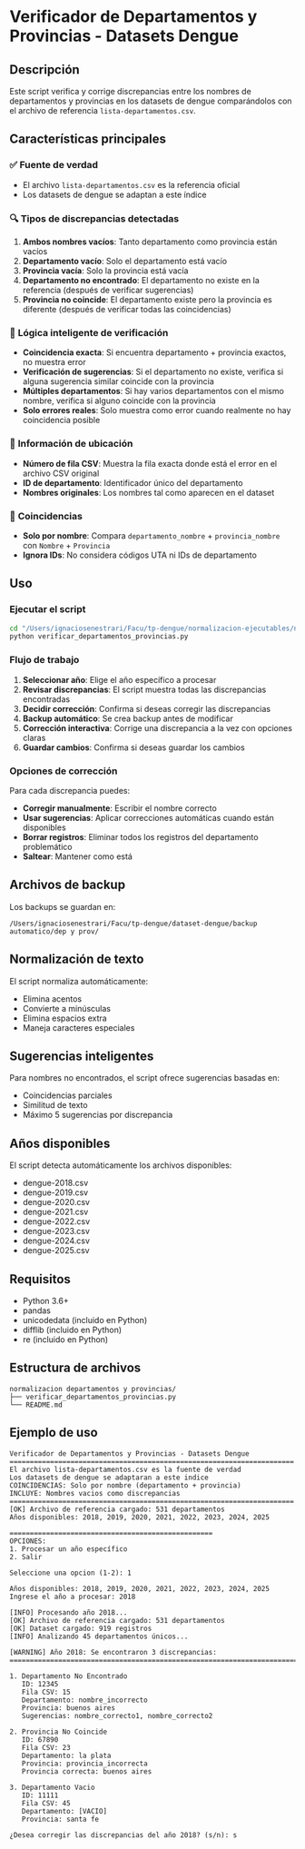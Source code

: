 # Verificador de Departamentos y Provincias - Datasets Dengue

## Descripción
Este script verifica y corrige discrepancias entre los nombres de departamentos y provincias en los datasets de dengue comparándolos con el archivo de referencia `lista-departamentos.csv`.

## Características principales

### ✅ **Fuente de verdad**
- El archivo `lista-departamentos.csv` es la referencia oficial
- Los datasets de dengue se adaptan a este índice

### 🔍 **Tipos de discrepancias detectadas**
1. **Ambos nombres vacíos**: Tanto departamento como provincia están vacíos
2. **Departamento vacío**: Solo el departamento está vacío
3. **Provincia vacía**: Solo la provincia está vacía
4. **Departamento no encontrado**: El departamento no existe en la referencia (después de verificar sugerencias)
5. **Provincia no coincide**: El departamento existe pero la provincia es diferente (después de verificar todas las coincidencias)

### 🧠 **Lógica inteligente de verificación**
- **Coincidencia exacta**: Si encuentra departamento + provincia exactos, no muestra error
- **Verificación de sugerencias**: Si el departamento no existe, verifica si alguna sugerencia similar coincide con la provincia
- **Múltiples departamentos**: Si hay varios departamentos con el mismo nombre, verifica si alguno coincide con la provincia
- **Solo errores reales**: Solo muestra como error cuando realmente no hay coincidencia posible

### 📍 **Información de ubicación**
- **Número de fila CSV**: Muestra la fila exacta donde está el error en el archivo CSV original
- **ID de departamento**: Identificador único del departamento
- **Nombres originales**: Los nombres tal como aparecen en el dataset

### 🎯 **Coincidencias**
- **Solo por nombre**: Compara `departamento_nombre` + `provincia_nombre` con `Nombre` + `Provincia`
- **Ignora IDs**: No considera códigos UTA ni IDs de departamento

## Uso

### Ejecutar el script
```bash
cd "/Users/ignaciosenestrari/Facu/tp-dengue/normalizacion-ejecutables/normalizacion departamentos y provincias"
python verificar_departamentos_provincias.py
```

### Flujo de trabajo
1. **Seleccionar año**: Elige el año específico a procesar
2. **Revisar discrepancias**: El script muestra todas las discrepancias encontradas
3. **Decidir corrección**: Confirma si deseas corregir las discrepancias
4. **Backup automático**: Se crea backup antes de modificar
5. **Corrección interactiva**: Corrige una discrepancia a la vez con opciones claras
6. **Guardar cambios**: Confirma si deseas guardar los cambios

### Opciones de corrección
Para cada discrepancia puedes:
- **Corregir manualmente**: Escribir el nombre correcto
- **Usar sugerencias**: Aplicar correcciones automáticas cuando están disponibles
- **Borrar registros**: Eliminar todos los registros del departamento problemático
- **Saltear**: Mantener como está

## Archivos de backup
Los backups se guardan en:
```
/Users/ignaciosenestrari/Facu/tp-dengue/dataset-dengue/backup automatico/dep y prov/
```

## Normalización de texto
El script normaliza automáticamente:
- Elimina acentos
- Convierte a minúsculas
- Elimina espacios extra
- Maneja caracteres especiales

## Sugerencias inteligentes
Para nombres no encontrados, el script ofrece sugerencias basadas en:
- Coincidencias parciales
- Similitud de texto
- Máximo 5 sugerencias por discrepancia

## Años disponibles
El script detecta automáticamente los archivos disponibles:
- dengue-2018.csv
- dengue-2019.csv
- dengue-2020.csv
- dengue-2021.csv
- dengue-2022.csv
- dengue-2023.csv
- dengue-2024.csv
- dengue-2025.csv

## Requisitos
- Python 3.6+
- pandas
- unicodedata (incluido en Python)
- difflib (incluido en Python)
- re (incluido en Python)

## Estructura de archivos
```
normalizacion departamentos y provincias/
├── verificar_departamentos_provincias.py
└── README.md
```

## Ejemplo de uso
```
Verificador de Departamentos y Provincias - Datasets Dengue
======================================================================
El archivo lista-departamentos.csv es la fuente de verdad
Los datasets de dengue se adaptaran a este indice
COINCIDENCIAS: Solo por nombre (departamento + provincia)
INCLUYE: Nombres vacios como discrepancias
======================================================================
[OK] Archivo de referencia cargado: 531 departamentos
Años disponibles: 2018, 2019, 2020, 2021, 2022, 2023, 2024, 2025

==================================================
OPCIONES:
1. Procesar un año específico
2. Salir

Seleccione una opcion (1-2): 1

Años disponibles: 2018, 2019, 2020, 2021, 2022, 2023, 2024, 2025
Ingrese el año a procesar: 2018

[INFO] Procesando año 2018...
[OK] Archivo de referencia cargado: 531 departamentos
[OK] Dataset cargado: 919 registros
[INFO] Analizando 45 departamentos únicos...

[WARNING] Año 2018: Se encontraron 3 discrepancias:
================================================================================

1. Departamento No Encontrado
   ID: 12345
   Fila CSV: 15
   Departamento: nombre_incorrecto
   Provincia: buenos aires
   Sugerencias: nombre_correcto1, nombre_correcto2

2. Provincia No Coincide
   ID: 67890
   Fila CSV: 23
   Departamento: la plata
   Provincia: provincia_incorrecta
   Provincia correcta: buenos aires

3. Departamento Vacio
   ID: 11111
   Fila CSV: 45
   Departamento: [VACIO]
   Provincia: santa fe

¿Desea corregir las discrepancias del año 2018? (s/n): s
```

